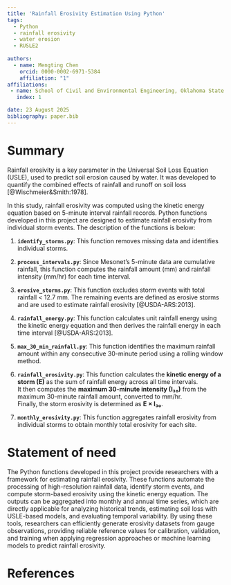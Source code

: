 ```yaml
---
title: 'Rainfall Erosivity Estimation Using Python'
tags:
  - Python
  - rainfall erosivity
  - water erosion
  - RUSLE2
    
authors:
  - name: Mengting Chen
    orcid: 0000-0002-6971-5384
    affiliation: "1" 
affiliations:
 - name: School of Civil and Environmental Engineering, Oklahoma State University, United States
   index: 1

date: 23 August 2025
bibliography: paper.bib
---
```


# Summary

Rainfall erosivity is a key parameter in the Universal Soil Loss Equation (USLE), used to predict soil erosion caused by water. It was developed to quantify the combined effects of rainfall and runoff on soil loss [@Wischmeier&Smith:1978].  

In this study, rainfall erosivity was computed using the kinetic energy equation based on 5-minute interval rainfall records. Python functions developed in this project are designed to estimate rainfall erosivity from individual storm events. The description of the functions is below:

1. **`identify_storms.py`**: This function removes missing data and identifies individual storms.  

2. **`process_intervals.py`**: Since Mesonet’s 5-minute data are cumulative rainfall, this function computes the rainfall amount (mm) and rainfall intensity (mm/hr) for each time interval.
   
3. **`erosive_storms.py`**: This function excludes storm events with total rainfall < 12.7 mm. The remaining events are defined as erosive storms and are used to estimate rainfall erosivity [@USDA-ARS:2013].
  
4. **`rainfall_energy.py`**: This function calculates unit rainfall energy using the kinetic energy equation and then derives the rainfall energy in each time interval [@USDA-ARS:2013].

5. **`max_30_min_rainfall.py`**: This function identifies the maximum rainfall amount within any consecutive 30-minute period using a rolling window method.
   
6. **`rainfall_erosivity.py`**: This function calculates the **kinetic energy of a storm (E)** as the sum of rainfall energy across all time intervals.  
  It then computes the **maximum 30-minute intensity (I₃₀)** from the maximum 30-minute rainfall amount, converted to mm/hr.  
  Finally, the storm erosivity is determined as **E × I₃₀**.
   
7. **`monthly_erosivity.py`**: This function aggregates rainfall erosivity from individual storms to obtain monthly total erosivity for each site.

# Statement of need

The Python functions developed in this project provide researchers with a framework for estimating rainfall erosivity. These functions automate the processing of high-resolution rainfall data, identify storm events, and compute storm-based erosivity using the kinetic energy equation. The outputs can be aggregated into monthly and annual time series, which are directly applicable for analyzing historical trends, estimating soil loss with USLE-based models, and evaluating temporal variability. By using these tools, researchers can efficiently generate erosivity datasets from gauge observations, providing reliable reference values for calibration, validation, and training when applying regression approaches or machine learning models to predict rainfall erosivity.

# References
